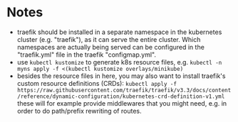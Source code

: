 # Notes
- traefik should be installed in a separate namespace in the kubernetes cluster (e.g. "traefik"),
  as it can serve the entire cluster. Which namespaces are actually being served can be configured
  in the "traefik.yml" file in the traefik "configmap.yml".
- use `kubectl kustomize` to generate k8s resource files, e.g.
  `kubectl -n myns apply -f <(kubectl kustomize overlays/minikube)`
- besides the resource files in here, you may also want to install traefik's custom resource
  definitions (CRDs):
  `kubectl apply -f https://raw.githubusercontent.com/traefik/traefik/v3.3/docs/content/reference/dynamic-configuration/kubernetes-crd-definition-v1.yml`
  these will for example provide middlewares that you might need, e.g. in order to do path/prefix
  rewriting of routes.

